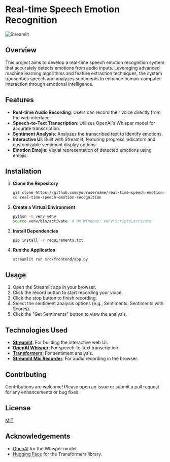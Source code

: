 # Real-time Speech Emotion Recognition

![Streamlit](https://static.streamlit.io/badges/streamlit_badge_black_white.svg)

## Overview

This project aims to develop a real-time speech emotion recognition system that accurately detects emotions from audio inputs. Leveraging advanced machine learning algorithms and feature extraction techniques, the system transcribes speech and analyzes sentiments to enhance human-computer interaction through emotional intelligence.

## Features

- **Real-time Audio Recording**: Users can record their voice directly from the web interface.
- **Speech-to-Text Transcription**: Utilizes OpenAI's Whisper model for accurate transcription.
- **Sentiment Analysis**: Analyzes the transcribed text to identify emotions.
- **Interactive UI**: Built with Streamlit, featuring progress indicators and customizable sentiment display options.
- **Emotion Emojis**: Visual representation of detected emotions using emojis.

## Installation

1. **Clone the Repository**

   ```bash
   git clone https://github.com/yourusername/real-time-speech-emotion-recognition.git
   cd real-time-speech-emotion-recognition
   ```

2. **Create a Virtual Environment**

   ```bash
   python -m venv venv
   source venv/bin/activate  # On Windows: venv\Scripts\activate
   ```

3. **Install Dependencies**

   ```bash
   pip install -r requirements.txt
   ```

4. **Run the Application**

   ```bash
   streamlit run src/frontend/app.py
   ```

## Usage

1. Open the Streamlit app in your browser.
2. Click the record button to start recording your voice.
3. Click the stop button to finish recording.
4. Select the sentiment analysis options (e.g., Sentiments, Sentiments with Scores).
5. Click the "Get Sentiments" button to view the analysis.

## Technologies Used

- **[Streamlit](https://streamlit.io/)**: For building the interactive web UI.
- **[OpenAI Whisper](https://github.com/openai/whisper)**: For speech-to-text transcription.
- **[Transformers](https://huggingface.co/transformers/)**: For sentiment analysis.
- **[Streamlit Mic Recorder](https://github.com/ravishanker86/streamlit-mic-recorder)**: For audio recording in the browser.

## Contributing

Contributions are welcome! Please open an issue or submit a pull request for any enhancements or bug fixes.

## License

[MIT](LICENSE)

## Acknowledgements

- [OpenAI](https://openai.com/) for the Whisper model.
- [Hugging Face](https://huggingface.co/) for the Transformers library.
